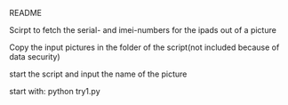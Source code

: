 README

Scirpt to fetch the serial- and imei-numbers for the ipads out of a picture

Copy the input pictures in the folder of the script(not included because of data security)

start the script and input the name of the picture

start with: python try1.py
